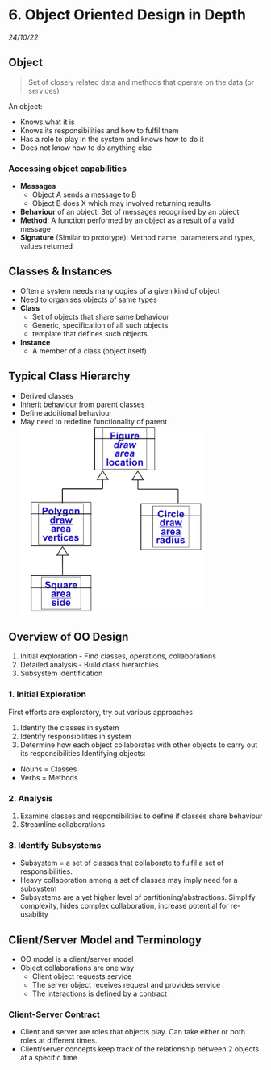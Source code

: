 # 6. Object Oriented Design in Depth
_24/10/22_

## Object
> Set of closely related data and methods that operate on the data (or services)

An object:
- Knows what it is
- Knows its responsibilities and how to fulfil them
- Has a role to play in the system and knows how to do it
- Does not know how to do anything else

### Accessing object capabilities
- **Messages**
	- Object A sends a message to B
	- Object B does X which may involved returning results
- **Behaviour** of an object: Set of messages recognised by an object
- **Method**: A function performed by an object as a result of a valid message
- **Signature** (Similar to prototype): Method name, parameters and types, values returned
## Classes & Instances
- Often a system needs many copies of a given kind of object 
- Need to organises objects of same types
- **Class**
	- Set of objects that share same behaviour
	- Generic, specification of all such objects
	- template that defines such objects
- **Instance**
	- A member of a class (object itself)
## Typical Class Hierarchy
- Derived classes
- Inherit behaviour from parent classes
- Define additional behaviour
- May need to redefine functionality of parent
![](../_resources/20221024172426.png)

## Overview of OO Design
1. Initial exploration - Find classes, operations, collaborations
2. Detailed analysis - Build class hierarchies
3. Subsystem identification 

### 1. Initial Exploration
First efforts are exploratory, try out various approaches
1. Identify the classes in system
2. Identify responsibilities in system
3. Determine how each object collaborates with other objects to carry out its responsibilities 
Identifying objects:
- Nouns = Classes
- Verbs = Methods

### 2. Analysis
1. Examine classes and responsibilities to define if classes share behaviour
2. Streamline collaborations
### 3. Identify Subsystems
- Subsystem = a set of classes that collaborate to fulfil a set of responsibilities. 
- Heavy collaboration among a set of classes may imply need for a subsystem
- Subsystems are a yet higher level of partitioning/abstractions. Simplify complexity, hides complex collaboration, increase potential for re-usability 
## Client/Server Model and Terminology
- OO model is a client/server model
- Object collaborations are one way
	- Client object requests service
	- The server object receives request and provides service
	- The interactions is defined by a contract
### Client-Server Contract
- Client and server are roles that objects play. Can take either or both roles at different times.
- Client/server concepts keep track of the relationship between 2 objects at a specific time